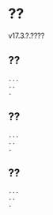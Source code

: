# ??
v17.3.?.????

## ??

    ...
    ..
    .


## ??

    ...
    ..
    .

## ??

    ...
    ..
    .
